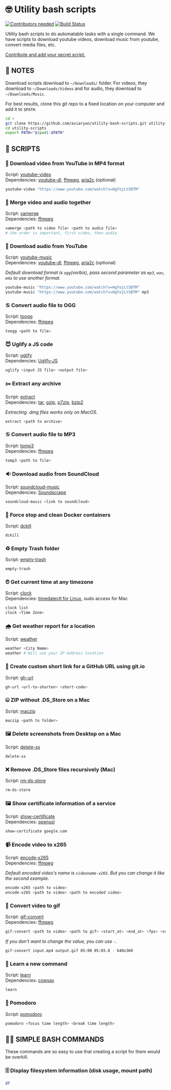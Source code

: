 # 🤓 Utility bash scripts

[![Contributors needed](https://img.shields.io/badge/contributors-needed-yellow.svg)](.github/CONTRIBUTING.md) [![Build Status](https://travis-ci.org/aviaryan/utility-bash-scripts.svg?branch=master)](https://travis-ci.org/aviaryan/utility-bash-scripts)

Utility bash scripts to do automatable tasks with a single command. We have scripts to download youtube videos, download music from youtube, convert media files, etc. 

<u>Contribute and add your secret script.</u>

## 📝 NOTES

Download scripts download to `~/Downloads/` folder. For videos, they download to `~/Downloads/Videos` and for audio, they download to `~/Downloads/Music`.

For best results, clone this git repo to a fixed location on your computer and add it to `$PATH`.
```sh
cd ~
git clone https://github.com/aviaryan/utility-bash-scripts.git utility-scripts
cd utility-scripts
export PATH="$(pwd):$PATH"
```


## 📜 SCRIPTS

### 🔻 Download video from YouTube in MP4 format

Script: [youtube-video](youtube-video)  
Dependencies: [youtube-dl](https://github.com/rg3/youtube-dl), [ffmpeg](https://www.ffmpeg.org/), [aria2c](https://aria2.github.io/) (optional)

```sh
youtube-video "https://www.youtube.com/watch?v=HgfojLtSBTM"
```

### 🔀 Merge video and audio together

Script: [vamerge](vamerge)  
Dependencies: [ffmpeg](https://www.ffmpeg.org/)

```sh
vamerge <path to video file> <path to audio file>
# the order is important, first video, then audio
```

### 🔰 Download audio from YouTube

Script: [youtube-music](youtube-music)  
Dependencies: [youtube-dl](https://github.com/rg3/youtube-dl), [ffmpeg](https://www.ffmpeg.org/), [aria2c](https://aria2.github.io/) (optional)

*Default download format is `ogg`(vorbis), pass second parameter as `mp3`, `wav`, `m4a` to use another format.*

```sh
youtube-music "https://www.youtube.com/watch?v=HgfojLtSBTM"  
youtube-music "https://www.youtube.com/watch?v=HgfojLtSBTM" mp3
```

### ♋️ Convert audio file to OGG

Script: [toogg](toogg)  
Dependencies: [ffmpeg](https://www.ffmpeg.org/)

```sh
toogg <path to file>
```

### 😈 Uglify a JS code

Script: [uglify](uglify)  
Dependencies: [Uglify-JS](https://www.npmjs.com/package/uglify-js)

```sh
uglify <input JS file> <output file>
```

### ✂️ Extract any archive

Script: [extract](extract)  
Dependencies: [tar](https://www.gnu.org/software/tar/), [gzip](https://www.gnu.org/software/gzip/), [p7zip](https://www.7-zip.org/), [bzip2](http://www.bzip.org/)

*Extracting .dmg files works only on MacOS.*

```sh
extract <path to archive>
```

### ♋️ Convert audio file to MP3

Script: [tomp3](tomp3)  
Dependencies: [ffmpeg](https://www.ffmpeg.org/)

```sh
tomp3 <path to file>
```

### 🔉 Download audio from SoundCloud

Script: [soundcloud-music](soundcloud-music)  
Dependencies: [Soundscrape](https://github.com/Miserlou/SoundScrape)

```sh
soundcloud-music <link to soundcloud>
```

### 🐳 Force stop and clean Docker containers

Script: [dckill](dckill)

```sh
dckill
```

### ♻️ Empty Trash folder

Script: [empty-trash](empty-trash)

```sh
empty-trash
```

### ⏰ Get current time at any timezone

Script: [clock](clock)  
Dependencies: [timedatectl for Linux](https://www.freedesktop.org/software/systemd/man/timedatectl.html), sudo access for Mac

```sh
clock list
clock <Time Zone>
```

### 🌧 Get weather report for a location

Script: [weather](weather)

```sh
weather <City Name>
weather # Will use your IP Address location
```

### 🏹 Create custom short link for a GitHub URL using git.io

Script: [gh-url](gh-url)

```sh
gh-url <url-to-shorten> <short-code>
```

### 🤐 ZIP without .DS_Store on a Mac

Script: [maczip](maczip)

```sh
maczip <path to folder>
```

### 🖼 Delete screenshots from Desktop on a Mac

Script: [delete-ss](delete-ss)

```sh
delete-ss
```

### ❌ Remove .DS_Store files recursively (Mac)

Script: [rm-ds-store](rm-ds-store)

```sh
rm-ds-store
```

### 🖼 Show certificate information of a service

Script: [show-certificate](show-certificate)  
Dependencies: [openssl](https://www.openssl.org/)

```sh
show-certificate google.com
```

### 📹 Encode video to x265

Script: [encode-x265](encode-x265)  
Dependencies: [ffmpeg](https://pkgs.org/download/ffmpeg)

*Default encoded video's name is `videoname-x265`. But you can change it like the second example.*

```sh
encode-x265 <path to video>
encode-x265 <path to video> <path to encoded video>
```

### 🎥 Convert video to gif

Script: [gif-convert](gif-convert)  
Dependencies: [ffmpeg](https://pkgs.org/download/ffmpeg)

```sh
gif-convert <path to video> <path to gif> <start_at> <end_at> <fps> <scale>
```

*If you don't want to change the value, you can use `-`.*

```sh
gif-convert input.mp4 output.gif 05:00 05:03.6 - 640x360 
```

### 📜 Learn a new command

Script: [learn](learn)  
Dependencies: [cowsay](https://github.com/schacon/cowsay)

```sh
learn
```

### 🍅 Pomodoro

Script: [pomodoro](pomodoro)

```sh
pomodoro <focus time length> <break time length>
```

## 🤘🏻 SIMPLE BASH COMMANDS

These commands are so easy to use that creating a script for them would be overkill.

### 🗄 Display filesystem information (disk usage, mount path)

```sh
df
```
